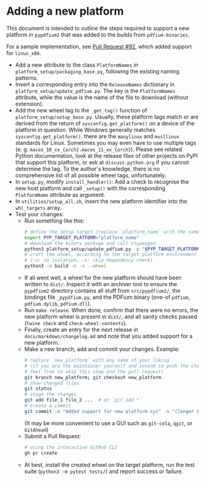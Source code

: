 <!-- SPDX-FileCopyrightText: 2022 geisserml <geisserml@gmail.com> -->
<!-- SPDX-License-Identifier: CC-BY-4.0 -->

Adding a new platform
=====================

This document is intended to outline the steps required to support a new platform in `pypdfium2` that was added to the builds from `pdfium-binaries`.

For a sample implementation, see [Pull Request #92](https://github.com/pypdfium2-team/pypdfium2/pull/92), which added support for `linux_x86`.

* Add a new attribute to the class `PlatformNames` in `platform_setup/packaging_base.py`, following the existing naming patterns.
* Insert a corresponding entry into the `ReleaseNames` dictionary in `platform_setup/update_pdfium.py`. The key is the `PlatformNames` attribute, while the value is the name of the file to download (without extension).
* Add the new wheel tag to the `_get_tag()` function of `platform_setup/setup_base.py`. Usually, these platform tags match or are derived from the return of `sysconfig.get_platform()` on a device of the platform in question. While Windows generally matches `sysconfig.get_platform()`, there are the `manylinux` and `musllinux` standards for Linux. Sometimes you may even have to use multiple tags (e. g. `macos_10_xx_{arch}.macos_11_xx_{arch}`). Please see related Python documentation, look at the release files of other projects on PyPI that support this platform, or ask at `discuss.python.org` if you cannot determine the tag. To the author's knowledge, there is no comprehensive list of all possible wheel tags, unfortunately.
* In `setup.py`, modify `install_handler()`: Add a check to recognise the new host platform and call `_setup()` with the corresponding `PlatformName` attribute as argument.
* In `utilities/setup_all.sh`, insert the new platform identifier into the `whl_targets` array.
* Test your changes:
  * Run something like this:
    ```bash
    # define the setup target (replace `platform_name` with the name of the new platform)
    export PYP_TARGET_PLATFORM="platform_name"
    # download the binary package and call ctypesgen
    python3 platform_setup/update_pdfium.py -p "$PYP_TARGET_PLATFORM"
    # craft the wheel, according to the target platform environment variable
    # (-n: no isolation, -x: skip dependency check)
    python3 -m build -n -x --wheel
    ```
  * If all went well, a wheel for the new platform should have been written to `dist/`. Inspect it with an archiver tool to ensure the `pypdfium2` directory contains all stuff from `src/pypdfium2/`, the bindings file `_pypdfium.py`, and the PDFium binary (one-of `pdfium`, `pdfium.dylib`, `pdfium.dll`).
  * Run `make release`. When done, confirm that there were no errors, the new platform wheel is present in `dist/`, and all sanity checks passed (`twine check` and `check-wheel-contents`).
  * Finally, create an entry for the next release in `docs/markdown/changelog.md` and note that you added support for a new platform.
  * Make a new branch, add and commit your changes. Example:
    ```bash
    # replace `new_platform` with any name of your liking
    # (if you are the maintainer yourself and intend to push the changes directly into main,
    # feel free to skip this step and the pull request)
    git branch new_platform; git checkout new_platform
    # show changed files
    git status
    # stage the changes
    git add file_1 file_2 ...  # or `git add *`
    # create a commit
    git commit -m "Added support for new platform xyz" -m "(longer description, if necessary)"
    ```
    (It may be more convenient to use a GUI such as `git-cola`, `qgit`, or `GitAhead`)
  * Submit a Pull Request:
    ```bash
    # using the interactive GitHub CLI
    gh pr create
    ```
  * At best, install the created wheel on the target platform, run the test suite (`python3 -m pytest tests/`) and report success or failure.
